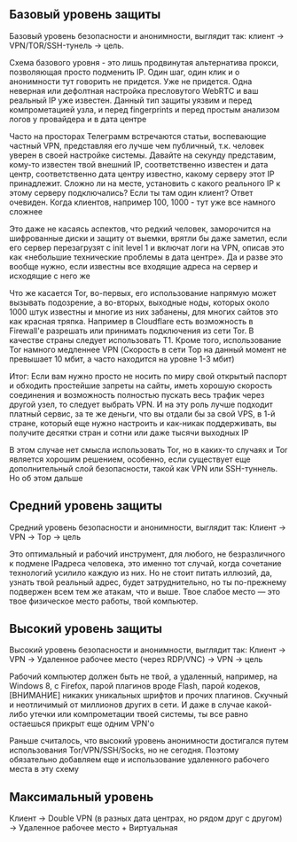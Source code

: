## Базовый уровень защиты

Базовый уровень безопасности и анонимности, выглядит так:
клиент → VPN/TOR/SSH-тунель → цель.

Схема базового уровня - это лишь продвинутая альтернатива прокси, позволяющая просто подменить IP. Один шаг, один клик и о анонимности тут говорить не придется. Уже не придется. Одна неверная или дефолтная настройка пресловутого WebRTC и ваш реальный IP уже известен. Данный тип защиты уязвим и перед компрометацией узла, и перед fingerprints и перед простым анализом логов у провайдера и в дата центре

Часто на просторах Телеграмм встречаются статьи, воспевающие частный VPN, представляя его лучше чем публичный, т.к. человек уверен в своей настройке системы. Давайте на секунду представим, кому-то известен твой внешний IP, соответственно известен и дата центр, соответственно дата центру известно, какому серверу этот IP принадлежит. Сложно ли на месте, установить с какого реального IP к этому серверу подключались? Если ты там один клиент? Ответ очевиден. Когда клиентов, например 100, 1000 - тут уже все намного сложнее

Это даже не касаясь аспектов, что редкий человек, заморочится на шифрованные диски и защиту от выемки, врятли бы даже заметил, если его сервер перезагрузят с init level 1 и включат логи на VPN, описав это как «небольшие технические проблемы в дата центре». Да и разве это вообще нужно, если известны все входящие адреса на сервер и исходящие с него же

Что же касается Tor, во-первых, его использование напрямую может вызывать подозрение, а во-вторых, выходные ноды, которых около 1000 штук известны и многие из них забанены, для многих сайтов это как красная тряпка. Например в Cloudflare есть возможность в Firewall'e разрешать или принимать подключения из сети Tor. В качестве страны следует использовать T1. Кроме того, использование Tor намного медленнее VPN (Скорость в сети Тор на данный момент не превышает 10 мбит, а часто находится на уровне 1-3 мбит)

Итог: Если вам нужно просто не носить по миру свой открытый паспорт и обходить простейшие запреты на сайты, иметь хорошую скорость соединения и возможность полностью пускать весь трафик через другой узел, то следует выбрать VPN. И на эту роль лучше подходит платный сервис, за те же деньги, что вы отдали бы за свой VPS, в 1-й стране, который еще нужно настроить и как-никак поддерживать, вы получите десятки стран и сотни или даже тысячи выходных IP

В этом случае нет смысла использовать Tor, но в каких-то случаях и Tor является хорошим решением, особенно, если существует еще дополнительный слой безопасности, такой как VPN или SSH-туннель. Но об этом дальше


## Средний уровень защиты
Средний уровень безопасности и анонимности, выглядит так:
Клиент → VPN → Тор → цель

Это оптимальный и рабочий инструмент, для любого, не безразличного к подмене IPадреса человека, это именно тот случай, когда сочетание технологий усилило каждую из них. Но не стоит питать иллюзий, да, узнать твой реальный адрес, будет затруднительно, но ты по-прежнему подвержен всем тем же атакам, что и выше. Твое слабое место — это твое физическое место работы, твой компьютер.

## Высокий уровень защиты

Высокий уровень безопасности и анонимности, выглядит так:
Клиент → VPN → Удаленное рабочее место (через RDP/VNC) → VPN → цель

Рабочий компьютер должен быть не твой, а удаленный, например, на Windows 8, с Firefox, парой плагинов вроде Flash, парой кодеков, [ВНИМАНИЕ] никаких уникальных шрифтов и прочих плагинов. Скучный и неотличимый от миллионов других в сети. И даже в случае какой-либо утечки или компрометации твоей системы, ты все равно остаешься прикрыт еще одним VPN'о

Раньше считалось, что высокий уровень анонимности достигался путем использования Tor/VPN/SSH/Socks, но не сегодня. Поэтому обязательно добавляем еще и использование удаленного рабочего места в эту схему

## Максимальный уровень

Клиент → Double VPN (в разных дата центрах, но рядом друг с другом) → Удаленное рабочее место + Виртуальная
